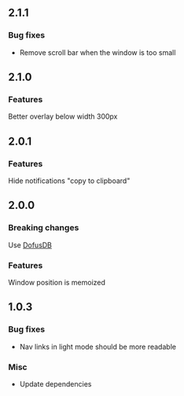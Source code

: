 ## 2.1.1

### Bug fixes

- Remove scroll bar when the window is too small

## 2.1.0

### Features

Better overlay below width 300px

## 2.0.1

### Features

Hide notifications "copy to clipboard"

## 2.0.0

### Breaking changes

Use [DofusDB](https://dofusdb.fr/fr)

### Features

Window position is memoized

## 1.0.3

### Bug fixes

- Nav links in light mode should be more readable

### Misc

- Update dependencies
